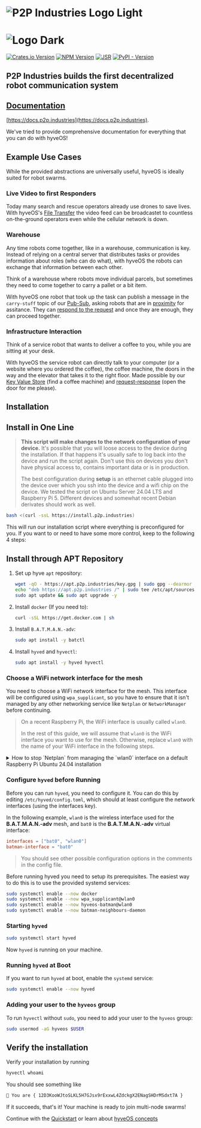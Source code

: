 # ![P2P Industries Logo Light](logo_light.png#gh-light-mode-only)

# ![Logo Dark](logo_dark.png#gh-dark-mode-only)

[![Crates.io Version](https://img.shields.io/crates/v/hyveos-sdk)](https://crates.io/crates/hyveos-sdk)
[![NPM Version](https://img.shields.io/npm/v/%40hyveos%2Fsdk)](https://www.npmjs.com/package/@hyveos/sdk)
[![JSR](https://jsr.io/badges/@hyveos/sdk)](https://jsr.io/@hyveos/sdk)
[![PyPI - Version](https://img.shields.io/pypi/v/hyveos-sdk)](https://pypi.org/project/hyveos-sdk/)

## P2P Industries builds the first decentralized robot communication system

## [Documentation](https://docs.p2p.industries)

[https://docs.p2p.industries](https://docs.p2p.industries).

We've tried to provide comprehensive documentation for everything that you can do with hyveOS!

## Example Use Cases

While the provided abstractions are universally useful, hyveOS is ideally suited for robot swarms.

### Live Video to first Responders

Today many search and rescue operators already use drones to save lives. With hyveOS's [File Transfer](https://docs.p2p.industries/sdk/file_transfer/) the video feed can be
broadcastet to countless on-the-ground operators even while the cellular network is down.

### Warehouse

Any time robots come together, like in a warehouse, communication is key. Instead of relying on a central server that distributes tasks
or provides information about roles (who can do what), with hyveOS the robots can exchange that information between each other.

Think of a warehouse where robots move individual parcels, but sometimes they need to come together to carry a pallet or a bit item.

With hyveOS one robot that took up the task can publish a message in the `carry-stuff` topic of our [Pub-Sub](https://docs.p2p.industries/sdk/pub_sub/), asking robots that are in [proximity](https://docs.p2p.industries/sdk/discovery/) for assitance.
They can [respond to the request](https://docs.p2p.industries/sdk/request_response/) and once they are enough, they can proceed together.

### Infrastructure Interaction

Think of a service robot that wants to deliver a coffee to you, while you are sitting at your desk.

With hyveOS the service robot can directly talk to your computer (or a website where you ordered the coffee), the coffee machine, the doors in the way
and the elevator that takes it to the right floor. Made possible by our [Key Value Store](https://docs.p2p.industries/sdk/dht/) (find a coffee machine) and [request-response](https://docs.p2p.industries/sdk/request_response/) (open the door for me please).

## Installation

## Install in One Line

> **This script will make changes to the network configuration of your device.**
> It's possible that you will loose access to the device during the installation. If that happens it's usually safe to log back into the device and run the script again.
> Don't use this on devices you don't have physical access to, contains important data or is in production.
>
> The best configuration during **setup** is an ethernet cable plugged into the device over which you ssh into the device and a wifi chip on the device.
> We tested the script on Ubuntu Server 24.04 LTS and Raspberry Pi 5. Different devices and somewhat recent Debian derivates should work as well.

```bash
bash <(curl -ssL https://install.p2p.industries)
```

This will run our installation script where everything is preconfigured for you.
If you want to or need to have some more control, keep to the following 4 steps:

## Install through APT Repository

1. Set up hyve `apt` repository:
   ```bash
   wget -qO - https://apt.p2p.industries/key.gpg | sudo gpg --dearmor --yes -o /etc/apt/trusted.gpg.d/p2p-industries.gpg
   echo "deb https://apt.p2p.industries /" | sudo tee /etc/apt/sources.list.d/p2p-industries.list
   sudo apt update && sudo apt upgrade -y
   ```

2. Install `docker` (If you need to):
   ```bash
   curl -sSL https://get.docker.com | sh
   ```

3. Install `B.A.T.M.A.N.-adv`:
   ```bash
   sudo apt install -y batctl
   ```

4. Install `hyved` and `hyvectl`:
   ```bash
   sudo apt install -y hyved hyvectl
   ```

### Choose a WiFi network interface for the mesh

You need to choose a WiFi network interface for the mesh.
This interface will be configured using `wpa_supplicant`, so you have to ensure that it isn't managed by any other networking service like `Netplan` or `NetworkManager` before continuing.

> On a recent Raspberry Pi, the WiFi interface is usually called `wlan0`.
>
> In the rest of this guide, we will assume that `wlan0` is the WiFi interface you want to use for the mesh.
> Otherwise, replace `wlan0` with the name of your WiFi interface in the following steps.

<details>
<summary>How to stop `Netplan` from managing the `wlan0` interface on a default Raspberry Pi Ubuntu 24.04 installation</summary>
On a default Raspberry Pi Ubuntu 24.04 installation, installed using the Raspberry Pi Imager, `Netplan` is configured by `cloud-init` to manage the `wlan0` interface.
To stop `Netplan` from managing the interface, you should be able to follow these steps:

1. Make sure, that you are either working on the device directly (e.g. with a keyboard and monitor connected to the Pi) or that you are connected over SSH using the ethernet port.

2. Check if `cloud-init` is enabled:
   ```bash
   sudo systemctl status cloud-init
   ```

   If it is enabled, you should see something like `Active: active` in the output.
   In that case, you can disable it permanently by creating an empty file at `/etc/cloud/cloud-init.disabled`:

   ```bash
   sudo touch /etc/cloud/cloud-init.disabled
   ```

3. Check, which network configuration files are present:
   ```bash
   ls /etc/netplan
   ```

   If `cloud-init` was enabled, you should see a file called something like `50-cloud-init.yaml`. Otherwise, other configuration files might be present.
   Check, which of these files contains the configuration for the `wlan0` interface:

   ```bash
   cat /etc/netplan/50-cloud-init.yaml
   # maybe cat other files as well, until you find the one with the `wlan0` configuration
   ```

   The file should look somewhat like this:

   ```yaml
   network:
     version: 2
     wifis:
       renderer: networkd
       wlan0:
         access-points:
           SOME_SSID:
             password: SOME_PASSWORD_HASH
         dhcp4: true
         optional: true
     ethernets:
       eth0:
         dhcp4: true
   ```

4. Remove the configuration for the `wlan0` interface from the file:
   ```bash
   sudo nano /etc/netplan/50-cloud-init.yaml
   ```

   Remove the section for the `wlan0` interface. The example above would look like this after removing the `wlan0` section:

   ```yaml
   network:
     version: 2
     ethernets:
       eth0:
         dhcp4: true
   ```

   If none of the configuration file you find in step 3 contains an ethernet configuration, but you are connected over ethernet, you might need to add an ethernet configuration like the one above, to keep the ethernet connection working.

5. Apply the changes:
   ```bash
   sudo netplan apply
   ```
   If you are connected over SSH, you might lose the connection at this point. If you do, just try to reconnect after a few seconds.
   If reconnecting doesn't work, you might need to restart the device.

</details>

### Configure `hyved` before Running

Before you can run `hyved`, you need to configure it.
You can do this by editing `/etc/hyved/config.toml`,
which should at least configure the network interfaces (using the interfaces key).

In the following example, `wlan0` is the wireless interface used for
the **B.A.T.M.A.N.-adv** mesh, and `bat0` is the **B.A.T.M.A.N.-adv** virtual interface:

```toml
interfaces = ["bat0", "wlan0"]
batman-interface = "bat0"
```

> You should see other possible configuration options in the comments in the config file.

Before running hyved you need to setup its prerequisites.
The easiest way to do this is to use the provided systemd services:

```bash
sudo systemctl enable --now docker
sudo systemctl enable --now wpa_supplicant@wlan0
sudo systemctl enable --now hyveos-batman@wlan0
sudo systemctl enable --now batman-neighbours-daemon
```

### Starting `hyved`

```bash
sudo systemctl start hyved
```

Now `hyved` is running on your machine.

### Running `hyved` at Boot

If you want to run `hyved` at boot, enable the `systemd` service:

```bash
sudo systemctl enable --now hyved
```

### Adding your user to the `hyveos` group

To run `hyvectl` without `sudo`, you need to add your user to the `hyveos` group:

```bash
sudo usermod -aG hyveos $USER
```

## Verify the installation

Verify your installation by running

```bash
hyvectl whoami
```

You should see something like

```bash
🤖 You are { 12D3KooWJtoSLKL5H7GJsx9rExxwL4ZdckgX2ENagSHDrMSdxt7A }
```

If it succeeds, that's it! Your machine is ready to join multi-node swarms!

Continue with the [Quickstart](https://docs.p2p.industries/concepts/quickstart) or learn about [hyveOS concepts](https://docs.p2p.industries/concepts/concepts)

